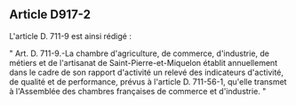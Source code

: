 Article D917-2
----
L'article D. 711-9 est ainsi rédigé :

" Art. D. 711-9.-La chambre d'agriculture, de commerce, d'industrie, de métiers
et de l'artisanat de Saint-Pierre-et-Miquelon établit annuellement dans le cadre
de son rapport d'activité un relevé des indicateurs d'activité, de qualité et de
performance, prévus à l'article D. 711-56-1, qu'elle transmet à l'Assemblée des
chambres françaises de commerce et d'industrie. "
